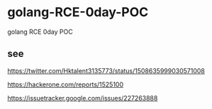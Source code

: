 # golang-RCE-0day-POC
golang RCE 0day POC

## see
https://twitter.com/Hktalent3135773/status/1508635999030571008

https://hackerone.com/reports/1525100

https://issuetracker.google.com/issues/227263888
